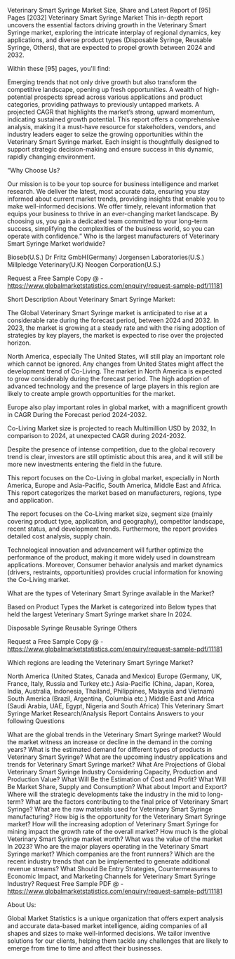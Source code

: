 Veterinary Smart Syringe Market Size, Share and Latest Report of [95] Pages [2032]
Veterinary Smart Syringe Market This in-depth report uncovers the essential factors driving growth in the Veterinary Smart Syringe market, exploring the intricate interplay of regional dynamics, key applications, and diverse product types (Disposable Syringe, Reusable Syringe, Others), that are expected to propel growth between 2024 and 2032.

Within these [95] pages, you'll find:

Emerging trends that not only drive growth but also transform the competitive landscape, opening up fresh opportunities.
A wealth of high-potential prospects spread across various applications and product categories, providing pathways to previously untapped markets.
A projected CAGR that highlights the market’s strong, upward momentum, indicating sustained growth potential.
This report offers a comprehensive analysis, making it a must-have resource for stakeholders, vendors, and industry leaders eager to seize the growing opportunities within the Veterinary Smart Syringe market. Each insight is thoughtfully designed to support strategic decision-making and ensure success in this dynamic, rapidly changing environment.

“Why Choose Us?

Our mission is to be your top source for business intelligence and market research.
We deliver the latest, most accurate data, ensuring you stay informed about current market trends, providing insights that enable you to make well-informed decisions.
We offer timely, relevant information that equips your business to thrive in an ever-changing market landscape.
By choosing us, you gain a dedicated team committed to your long-term success, simplifying the complexities of the business world, so you can operate with confidence.”
Who is the largest manufacturers of Veterinary Smart Syringe Market worldwide?

 

Bioseb(U.S.)
Dr Fritz GmbH(Germany)
Jorgensen Laboratories(U.S.)
Millpledge Veterinary(U.K)
Neogen Corporation(U.S.)
 

Request a Free Sample Copy @ - https://www.globalmarketstatistics.com/enquiry/request-sample-pdf/11181

 

Short Description About Veterinary Smart Syringe Market:

The Global Veterinary Smart Syringe market is anticipated to rise at a considerable rate during the forecast period, between 2024 and 2032. In 2023, the market is growing at a steady rate and with the rising adoption of strategies by key players, the market is expected to rise over the projected horizon.

North America, especially The United States, will still play an important role which cannot be ignored. Any changes from United States might affect the development trend of Co-Living. The market in North America is expected to grow considerably during the forecast period. The high adoption of advanced technology and the presence of large players in this region are likely to create ample growth opportunities for the market.

Europe also play important roles in global market, with a magnificent growth in CAGR During the Forecast period 2024-2032.

Co-Living Market size is projected to reach Multimillion USD by 2032, In comparison to 2024, at unexpected CAGR during 2024-2032.

Despite the presence of intense competition, due to the global recovery trend is clear, investors are still optimistic about this area, and it will still be more new investments entering the field in the future.

This report focuses on the Co-Living in global market, especially in North America, Europe and Asia-Pacific, South America, Middle East and Africa. This report categorizes the market based on manufacturers, regions, type and application.

The report focuses on the Co-Living market size, segment size (mainly covering product type, application, and geography), competitor landscape, recent status, and development trends. Furthermore, the report provides detailed cost analysis, supply chain.

Technological innovation and advancement will further optimize the performance of the product, making it more widely used in downstream applications. Moreover, Consumer behavior analysis and market dynamics (drivers, restraints, opportunities) provides crucial information for knowing the Co-Living market.

What are the types of Veterinary Smart Syringe available in the Market?

Based on Product Types the Market is categorized into Below types that held the largest Veterinary Smart Syringe market share In 2024.

 

Disposable Syringe
Reusable Syringe
Others
 

Request a Free Sample Copy @ - https://www.globalmarketstatistics.com/enquiry/request-sample-pdf/11181

Which regions are leading the Veterinary Smart Syringe Market?

North America (United States, Canada and Mexico)
Europe (Germany, UK, France, Italy, Russia and Turkey etc.)
Asia-Pacific (China, Japan, Korea, India, Australia, Indonesia, Thailand, Philippines, Malaysia and Vietnam)
South America (Brazil, Argentina, Columbia etc.)
Middle East and Africa (Saudi Arabia, UAE, Egypt, Nigeria and South Africa)
This Veterinary Smart Syringe Market Research/Analysis Report Contains Answers to your following Questions

What are the global trends in the Veterinary Smart Syringe market? Would the market witness an increase or decline in the demand in the coming years?
What is the estimated demand for different types of products in Veterinary Smart Syringe? What are the upcoming industry applications and trends for Veterinary Smart Syringe market?
What Are Projections of Global Veterinary Smart Syringe Industry Considering Capacity, Production and Production Value? What Will Be the Estimation of Cost and Profit? What Will Be Market Share, Supply and Consumption? What about Import and Export?
Where will the strategic developments take the industry in the mid to long-term?
What are the factors contributing to the final price of Veterinary Smart Syringe? What are the raw materials used for Veterinary Smart Syringe manufacturing?
How big is the opportunity for the Veterinary Smart Syringe market? How will the increasing adoption of Veterinary Smart Syringe for mining impact the growth rate of the overall market?
How much is the global Veterinary Smart Syringe market worth? What was the value of the market In 2023?
Who are the major players operating in the Veterinary Smart Syringe market? Which companies are the front runners?
Which are the recent industry trends that can be implemented to generate additional revenue streams?
What Should Be Entry Strategies, Countermeasures to Economic Impact, and Marketing Channels for Veterinary Smart Syringe Industry?
Request Free Sample PDF @ - https://www.globalmarketstatistics.com/enquiry/request-sample-pdf/11181

About Us:

Global Market Statistics is a unique organization that offers expert analysis and accurate data-based market intelligence, aiding companies of all shapes and sizes to make well-informed decisions. We tailor inventive solutions for our clients, helping them tackle any challenges that are likely to emerge from time to time and affect their businesses.